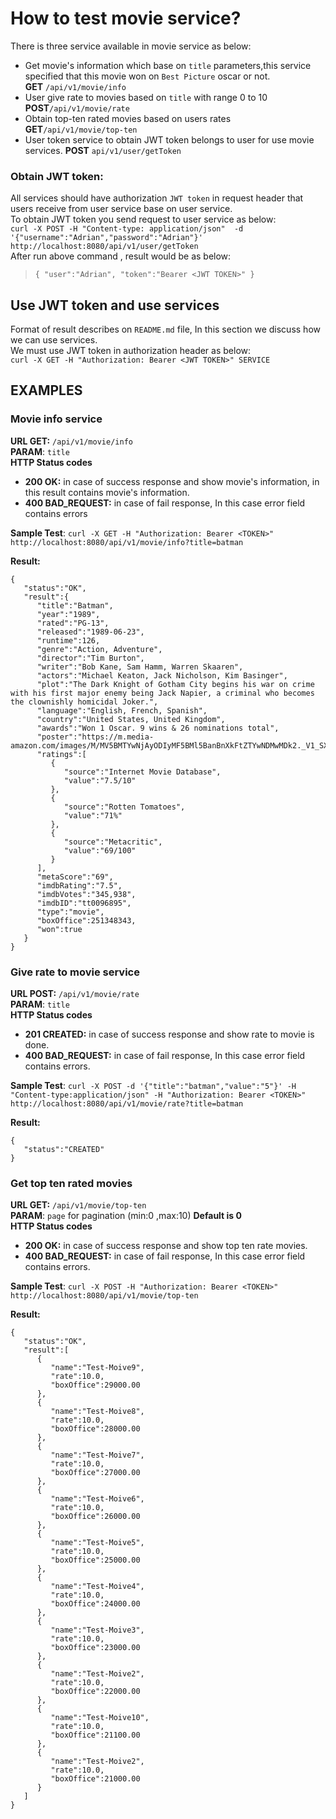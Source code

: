 # How to test movie service?
There is three service available in movie service as below:
* Get movie's information which base on `title` parameters,this service specified that this movie won on `Best Picture` oscar  or not.  
 **GET** `/api/v1/movie/info`
* User give rate to movies based on `title` with range 0 to 10  
  **POST**`/api/v1/movie/rate`
* Obtain top-ten rated movies based on users rates  
  **GET**`/api/v1/movie/top-ten`
* User token service to obtain JWT token belongs to user for use movie services.
**POST** `api/v1/user/getToken`

### Obtain JWT token:
All services should have authorization `JWT token` in request header that users receive from user service base on user service.  
To obtain JWT token you send request to user service as below:  
`curl -X POST -H "Content-type: application/json"  -d '{"username":"Adrian","password":"Adrian"}' http://localhost:8080/api/v1/user/getToken`  
After run above command , result would be as below:
>`{
"user":"Adrian",
"token":"Bearer <JWT TOKEN>"
}`

## Use JWT token and use services
Format of result describes on `README.md` file, In this section we discuss how we can use services.  
We must use JWT token in authorization header as below:    
`curl -X GET -H "Authorization: Bearer <JWT TOKEN>" SERVICE`

## EXAMPLES
### Movie info service
**URL GET:** `/api/v1/movie/info`  
**PARAM**: `title`  
**HTTP Status codes**
* **200 OK:** in case of success response and show movie's information, in this result contains movie's information.    
* **400 BAD_REQUEST:** in case of fail response, In this case error field contains errors   

**Sample Test**: `curl -X GET -H "Authorization: Bearer <TOKEN>" http://localhost:8080/api/v1/movie/info?title=batman`  

**Result:**  
```
{
   "status":"OK",
   "result":{
      "title":"Batman",
      "year":"1989",
      "rated":"PG-13",
      "released":"1989-06-23",
      "runtime":126,
      "genre":"Action, Adventure",
      "director":"Tim Burton",
      "writer":"Bob Kane, Sam Hamm, Warren Skaaren",
      "actors":"Michael Keaton, Jack Nicholson, Kim Basinger",
      "plot":"The Dark Knight of Gotham City begins his war on crime with his first major enemy being Jack Napier, a criminal who becomes the clownishly homicidal Joker.",
      "language":"English, French, Spanish",
      "country":"United States, United Kingdom",
      "awards":"Won 1 Oscar. 9 wins & 26 nominations total",
      "poster":"https://m.media-amazon.com/images/M/MV5BMTYwNjAyODIyMF5BMl5BanBnXkFtZTYwNDMwMDk2._V1_SX300.jpg",
      "ratings":[
         {
            "source":"Internet Movie Database",
            "value":"7.5/10"
         },
         {
            "source":"Rotten Tomatoes",
            "value":"71%"
         },
         {
            "source":"Metacritic",
            "value":"69/100"
         }
      ],
      "metaScore":"69",
      "imdbRating":"7.5",
      "imdbVotes":"345,938",
      "imdbID":"tt0096895",
      "type":"movie",
      "boxOffice":251348343,
      "won":true
   }
}
``` 
### Give rate to movie service
**URL POST:** `/api/v1/movie/rate`  
**PARAM**: `title`  
**HTTP Status codes**
* **201 CREATED:** in case of success response and show rate to movie is done.
* **400 BAD_REQUEST:** in case of fail response, In this case error field contains errors.

**Sample Test**: `curl -X POST -d '{"title":"batman","value":"5"}' -H "Content-type:application/json" -H "Authorization: Bearer <TOKEN>" http://localhost:8080/api/v1/movie/rate?title=batman`

**Result:**  
```
{
   "status":"CREATED"
}
```

### Get top ten rated movies
**URL GET:** `/api/v1/movie/top-ten`  
**PARAM**: `page` for pagination (min:0 ,max:10) **Default is 0**  
**HTTP Status codes**
* **200 OK:** in case of success response and show top ten rate movies.
* **400 BAD_REQUEST:** in case of fail response, In this case error field contains errors.

**Sample Test**: `curl -X POST -H "Authorization: Bearer <TOKEN>" http://localhost:8080/api/v1/movie/top-ten`

**Result:**
```
{
   "status":"OK",
   "result":[
      {
         "name":"Test-Moive9",
         "rate":10.0,
         "boxOffice":29000.00
      },
      {
         "name":"Test-Moive8",
         "rate":10.0,
         "boxOffice":28000.00
      },
      {
         "name":"Test-Moive7",
         "rate":10.0,
         "boxOffice":27000.00
      },
      {
         "name":"Test-Moive6",
         "rate":10.0,
         "boxOffice":26000.00
      },
      {
         "name":"Test-Moive5",
         "rate":10.0,
         "boxOffice":25000.00
      },
      {
         "name":"Test-Moive4",
         "rate":10.0,
         "boxOffice":24000.00
      },
      {
         "name":"Test-Moive3",
         "rate":10.0,
         "boxOffice":23000.00
      },
      {
         "name":"Test-Moive2",
         "rate":10.0,
         "boxOffice":22000.00
      },
      {
         "name":"Test-Moive10",
         "rate":10.0,
         "boxOffice":21100.00
      },
      {
         "name":"Test-Moive2",
         "rate":10.0,
         "boxOffice":21000.00
      }
   ]
}
```


